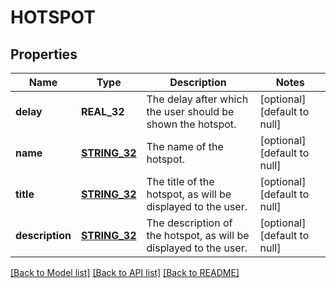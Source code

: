 # HOTSPOT

## Properties
Name | Type | Description | Notes
------------ | ------------- | ------------- | -------------
**delay** | **REAL_32** | The delay after which the user should be shown the hotspot.  | [optional] [default to null]
**name** | [**STRING_32**](STRING_32.md) | The name of the hotspot.  | [optional] [default to null]
**title** | [**STRING_32**](STRING_32.md) | The title of the hotspot, as will be displayed to the user.  | [optional] [default to null]
**description** | [**STRING_32**](STRING_32.md) | The description of the hotspot, as will be displayed to the user.  | [optional] [default to null]

[[Back to Model list]](../README.md#documentation-for-models) [[Back to API list]](../README.md#documentation-for-api-endpoints) [[Back to README]](../README.md)


